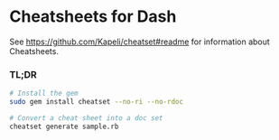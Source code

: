 # Cheatsheets for Dash

See https://github.com/Kapeli/cheatset#readme for information about Cheatsheets.

### TL;DR


```bash
# Install the gem
sudo gem install cheatset --no-ri --no-rdoc

# Convert a cheat sheet into a doc set
cheatset generate sample.rb
```
